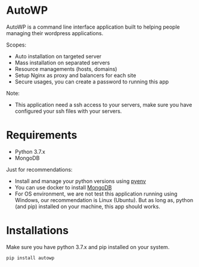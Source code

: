 # AutoWP

AutoWP is a command line interface application built to helping people managing
their wordpress applications.

Scopes:

- Auto installation on targeted server
- Mass installation on separated servers
- Resource managements (hosts, domains) 
- Setup Nginx as proxy and balancers for each site
- Secure usages, you can create a password to running this app

Note:

- This application need a ssh access to your servers, make sure you have configured
your ssh files with your servers.

# Requirements

- Python 3.7.x
- MongoDB

Just for recommendations:

- Install and manage your python versions using [pyenv](https://github.com/pyenv/pyenv)
- You can use docker to install [MongoDB](https://hub.docker.com/_/mongo)
- For OS environment, we are not test this application running using Windows, our recommendation is Linux (Ubuntu).
But as long as, python (and pip) installed on your machine, this app should works.

# Installations

Make sure you have python 3.7.x and pip installed on your system.

```python
pip install autowp
```
